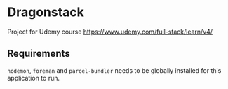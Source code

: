 # Dragonstack

Project for Udemy course https://www.udemy.com/full-stack/learn/v4/

## Requirements

`nodemon`, `foreman` and `parcel-bundler` needs to be globally installed for this application to run.
